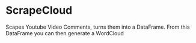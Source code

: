 # ScrapeCloud
Scapes Youtube Video Comments, turns them into a DataFrame. From this DataFrame you can then generate a WordCloud
